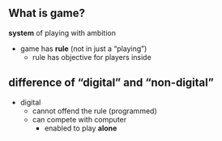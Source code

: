 <!-- META
{"title":"【吉田寛】ゲーム研究とは 「遊び」？「メディア」？「芸術」？ ゲームの本質について考える","link":"https://www.youtube.com/live/_MAF7W0vreo?si=ZZB7est4VRpOQ29K","media":"presentation","tags":["game","gamestudies","reading"],"short":{"en":"The essence of game","ja":"ゲームの本質"},"importance":3,"hasPage":true,"createdAt":1726210281.236,"updatedAt":1726210281.236}
META -->

## What is game?
**system** of playing with ambition

- game has **rule** (not in just a “playing”)
  - rule has objective for players inside

## difference of “digital” and “non-digital”
- digital
  - cannot offend the rule (programmed)
  - can compete with computer
    - enabled to play **alone**

  
  